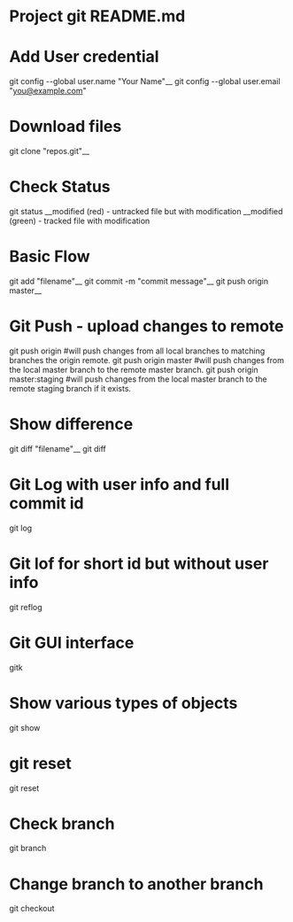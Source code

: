 # Project git README.md

# Add User credential
git config --global user.name "Your Name"__
git config --global user.email "you@example.com"

# Download files
git clone "repos.git"__

# Check Status
git status
__modified (red) - untracked file but with modification
__modified (green) - tracked file with modification

# Basic Flow
git add "filename"__
git commit -m "commit message"__
git push origin master__

# Git Push - upload changes to remote
git push origin 
#will push changes from all local branches to matching branches the origin remote.
git push origin master 
#will push changes from the local master branch to the remote master branch.
git push origin master:staging 
#will push changes from the local master branch to the remote staging branch if it exists.

# Show difference
git diff "filename"__
git diff

# Git Log with user info and full commit id 
git log

# Git lof for short id but without user info
git reflog

# Git GUI interface 
gitk

# Show various types of objects
git show

# git reset
git reset

# Check branch
git branch

# Change branch to another branch
git checkout
